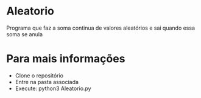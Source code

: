 # Aleatorio
Programa que faz a soma continua de valores aleatórios e sai quando essa soma se anula

# Para mais informações
* Clone o repositório
* Entre na pasta associada
* Execute: python3 Aleatorio.py
